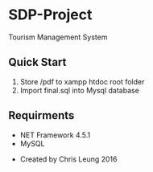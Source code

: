 # SDP-Project
Tourism Management System 

## Quick Start
1. Store /pdf to xampp htdoc root folder
2. Import final.sql into Mysql database

## Requirments
* NET Framework 4.5.1
* MySQL

- Created by Chris Leung 2016

